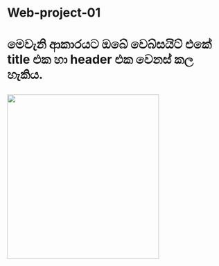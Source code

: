 # Web-project-01

<!DOCTYPE html>

<html lang="en">

<head>

  <meta charset="UTF-8">

  <meta http-equiv="X-UA-Compatible" content="IE=Edge">

  <meta name="viewport" content="width=device-width, initial-scale=1">

  <title> HTML 01 CODE </title>

  

  <!-- HTML -->

  <!-- Custom Styles -->

  <link rel="stylesheet" href="style.css">

</head>

<body>

  <!-- Project -->

  

  <!-- HEADER-->

  <h1> 

  මෙවැනි ආකාරයට ඔබේ වෙබ්සයිට් එකේ title එක හා header එක වෙනස් කල හැකිය.

  </h1>

 

  <img src="/Image/project1.jpg" width="350" height="380">

  

  <script src="main.js"></script>

</body>

</html>

